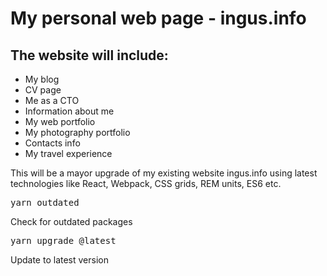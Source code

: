 # My personal web page - ingus.info

## The website will include:

- My blog
- CV page
- Me as a CTO
- Information about me
- My web portfolio
- My photography portfolio
- Contacts info
- My travel experience

This will be a mayor upgrade of my existing website ingus.info using latest technologies like React, Webpack, CSS grids, REM units, ES6 etc.

<pre>yarn outdated</pre> Check for outdated packages
<pre>yarn upgrade <package_name>@latest</pre> Update to latest version
